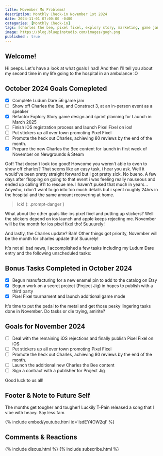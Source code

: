 ```yaml
---
title: Movember Mo Problems!
description: Monthly Check-in November 1st 2024
date: 2024-11-01 07:00:00 -0400
categories: [Monthly Check-in]
tags: [charles the bee, pixel fixel, explory story, marketing, game jam, project jig]
image: https://blog.bluepinstudio.com/images/gogh.png
published : true
---
```


## Welcome!
Hi peeps. Let's have a look at what goals I had! And then I'll tell you about my second time in my life going to the hospital in an ambulance :O

## October 2024 Goals Comepleted
  - [x] Complete Ludum Dare 56 game jam
  - [ ] Show off Charles the Bee, and Construct 3, at an in-person event as a speaker
  - [x] Refactor Explory Story game design and sprint planning for Launch in March 2025
  - [ ] Finish iOS registration process and launch Pixel Fixel on ios!
  - [ ] Put stickers up all over town promoting Pixel Fixel
  - [ ] Promote the heck out Charles, achieving 80 reviews by the end of the month.
  - [x] Prepare the new Charles the Bee content for launch in first week of November on Newgrounds & Steam

  Oof! That doesn't look too good! Howcome you weren't able to even to show off charles? That seems like an easy task, i hear you ask. Well it would've been pretty straight forward but i got pretty sick. No bueno. A few days after flopping on going to that event i was feeling really nauseous and ended up calling 911 to rescue me. I haven't puked that much in years... Anywho, i don't want to go into too much details but i spent roughly 24hrs in the hospital and the same amount recovering at home. 

  > Ick!
{: .prompt-danger } 

  What about the other goals like ios pixel fixel and putting up stickers? Well the stickers depend on ios launch and apple keeps rejecting me. November will be the month for ios pixel fixel tho! Suuuurely! 

  And lastly, the Charles update? Bah! Other things got priority, November will be the month for charles update tho! Suuurely!

  It's not all bad news, I accomplished a few tasks including my Ludum Dare entry and the following unscheduled tasks:

## Bonus Tasks Completed in October 2024
  - [x] Begun manufacturing for a new enamel pin to add to the catalog on Etsy
  - [x] Begun work on a secret project (Project Jig) in hopes to publish with a third party
  - [x] Pixel Fixel tournament and launch additional game mode

It's time to put the pedal to the metal and get those pesky lingering tasks done in November. Do tasks or die trying, amirite?

## Goals for November  2024
  - [ ] Deal with the remaining iOS rejections and finally publish Pixel Fixel on iOS
  - [ ] Put stickers up all over town promoting Pixel Fixel
  - [ ] Promote the heck out Charles, achieving 80 reviews by the end of the month.
  - [ ] Launch the additional new Charles the Bee content
  - [ ] Sign a contract with a publisher for Project Jig
    
Good luck to us all!

## Footer & Note to Future Self
The months get tougher and tougher! Luckily T-Pain released a song that I vibe with heavy. Say less fam.

{% include embed/youtube.html id='lsdEY4OW2qI' %}

## Comments & Reactions

{% include discus.html %}
{% include subscribe.html %}